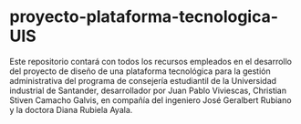 # proyecto-plataforma-tecnologica-UIS
Este repositorio contará con todos los recursos empleados en el desarrollo del proyecto de diseño de una plataforma tecnológica para la gestión administrativa del programa de consejería estudiantil de la Universidad industrial de Santander, desarrollador por Juan Pablo Viviescas, Christian Stiven Camacho Galvis, en compañía del ingeniero José Geralbert Rubiano y la doctora Diana Rubiela Ayala.
